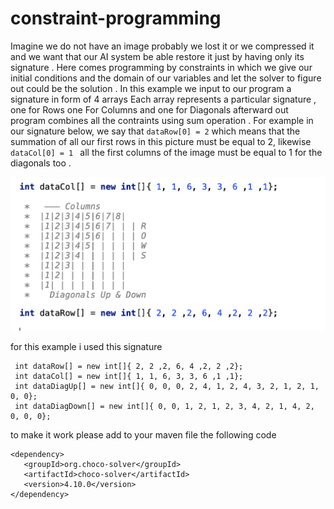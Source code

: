 # constraint-programming
Imagine we do not have an image probably we lost it or we compressed it and we want that our AI system be able restore it just by having only its signature .
Here comes programming by constraints in which we give our initial conditions and the domain of our variables and let the solver to figure out could be  the solution .
In this example we input to our program a signature in form of 4 arrays
Each array represents a particular signature , one for Rows one For Columns and one for Diagonals 
afterward out program combines all the contraints using sum operation .
For example in our signature below, we say that ```dataRow[0] = 2``` which means that the summation of all our first rows in this picture must be equal to 2, likewise  ```dataCol[0] = 1 ``` all the first columns of the image must be equal to 1 for the diagonals too .

![](signature.png)


for this example i used this signature 
```
 int dataRow[] = new int[]{ 2, 2 ,2, 6, 4 ,2, 2 ,2};
 int dataCol[] = new int[]{ 1, 1, 6, 3, 3, 6 ,1 ,1};
 int dataDiagUp[] = new int[]{ 0, 0, 0, 2, 4, 1, 2, 4, 3, 2, 1, 2, 1, 0, 0};
 int dataDiagDown[] = new int[]{ 0, 0, 1, 2, 1, 2, 3, 4, 2, 1, 4, 2, 0, 0, 0};

```
to make it work please add to your maven file the following code

```
<dependency>
   <groupId>org.choco-solver</groupId>
   <artifactId>choco-solver</artifactId>
   <version>4.10.0</version>
</dependency>

```
